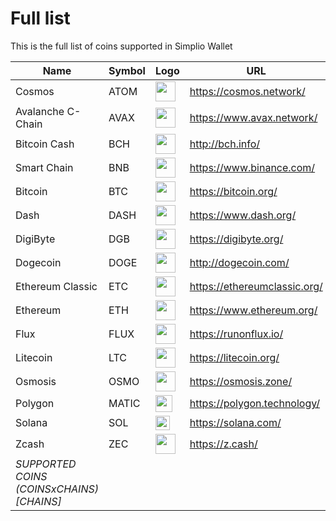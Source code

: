# Full list

This is the full list of coins supported in Simplio Wallet

| Name | Symbol | Logo | URL | Chain |
| ---- | ------ | ---- | --- | ----- |
| Cosmos | ATOM | <img src="https://cryptologos.cc/logos/cosmos-atom-logo.svg" height="32" /> | <https://cosmos.network/> | [<img src="https://cryptologos.cc/logos/cosmos-atom-logo.svg" height="32" />](https://cosmos.network/) |
| Avalanche C-Chain | AVAX | <img src="https://cryptologos.cc/logos/avalanche-avax-logo.svg?v=022https://cryptologos.cc/logos/avalanche-avax-logo.svg" height="32" /> | <https://www.avax.network/> | [<img src="https://cryptologos.cc/logos/avalanche-avax-logo.svg" height="32" />](https://www.avax.network/) |
| Bitcoin Cash | BCH | <img src="https://s2.coinmarketcap.com/static/img/coins/64x64/1831.png" height="32" /> | <http://bch.info/> | [<img src="https://s2.coinmarketcap.com/static/img/coins/64x64/1831.png" height="32" />](http://bch.info/) |
| Smart Chain | BNB | <img src="https://s2.coinmarketcap.com/static/img/coins/64x64/1839.png" height="32" /> | <https://www.binance.com/> | [<img src="https://s2.coinmarketcap.com/static/img/exchanges/64x64/486.png" height="32" />](https://www.binance.org/en/smartChain) |
| Bitcoin | BTC | <img src="https://s2.coinmarketcap.com/static/img/coins/64x64/1.png" height="32" /> | <https://bitcoin.org/> | [<img src="https://s2.coinmarketcap.com/static/img/coins/64x64/1.png" height="32" />](https://bitcoin.org/) |
| Dash | DASH | <img src="https://s2.coinmarketcap.com/static/img/coins/64x64/131.png" height="32" /> | <https://www.dash.org/> | [<img src="https://s2.coinmarketcap.com/static/img/coins/64x64/131.png" height="32" />](https://www.dash.org/) |
| DigiByte | DGB | <img src="https://s2.coinmarketcap.com/static/img/coins/64x64/109.png" height="32" /> | <https://digibyte.org/> | [<img src="https://s2.coinmarketcap.com/static/img/coins/64x64/109.png" height="32" />](https://digibyte.org/) |
| Dogecoin | DOGE | <img src="https://s2.coinmarketcap.com/static/img/coins/64x64/74.png" height="32" /> | <http://dogecoin.com/> | [<img src="https://s2.coinmarketcap.com/static/img/coins/64x64/74.png" height="32" />](http://dogecoin.com/) |
| Ethereum Classic | ETC | <img src="https://s2.coinmarketcap.com/static/img/coins/64x64/1321.png" height="32" /> | <https://ethereumclassic.org/> | [<img src="https://s2.coinmarketcap.com/static/img/coins/64x64/1321.png" height="32" />](https://ethereumclassic.org/) |
| Ethereum | ETH | <img src="https://s2.coinmarketcap.com/static/img/coins/64x64/1027.png" height="32" /> | <https://www.ethereum.org/> | [<img src="https://s2.coinmarketcap.com/static/img/coins/64x64/1027.png" height="32" />](https://www.ethereum.org/) |
| Flux | FLUX | <img src="https://s2.coinmarketcap.com/static/img/coins/64x64/3029.png" height="32" /> | <https://runonflux.io/> | [<img src="https://s2.coinmarketcap.com/static/img/coins/64x64/3029.png" height="32" />](https://runonflux.io/) |
| Litecoin | LTC | <img src="https://cryptologos.cc/logos/litecoin-ltc-logo.svg?v=013" height="32" /> | <https://litecoin.org/> | [<img src="https://cryptologos.cc/logos/litecoin-ltc-logo.svg?v=013" height="32" />](https://litecoin.org/) |
| Osmosis | OSMO | <img src="https://app.osmosis.zone/_next/image?url=%2Ftokens%2Fosmo.svg&w=48&q=75" height="32" /> | <https://osmosis.zone/> | [<img src="https://app.osmosis.zone/_next/image?url=%2Ftokens%2Fosmo.svg&w=48&q=75" height="32" />](https://osmosis.zone/) |
| Polygon | MATIC | <img src="https://cryptologos.cc/logos/polygon-matic-logo.svg" height="27" /> | <https://polygon.technology/> | [<img src="https://cryptologos.cc/logos/polygon-matic-logo.svg" height="27" />](https://polygon.technology/) |
| Solana | SOL | <img src="https://cryptologos.cc/logos/solana-sol-logo.svg" height="23" /> | <https://solana.com/> | [<img src="https://cryptologos.cc/logos/solana-sol-logo.svg" height="23" />](https://solana.com/) |
| Zcash | ZEC | <img src="https://s2.coinmarketcap.com/static/img/coins/64x64/1437.png" height="32" /> | <https://z.cash/> | [<img src="https://s2.coinmarketcap.com/static/img/coins/64x64/1437.png" height="32" />](https://z.cash/) |
| *SUPPORTED COINS (COINSxCHAINS)[CHAINS]* |||| *16 (16)[16]* |
